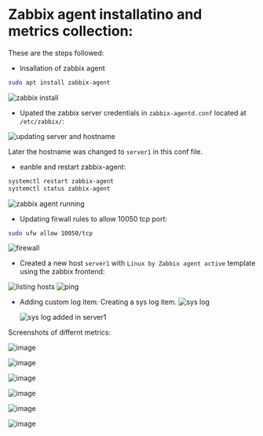 # Zabbix agent installatino and metrics collection:

These are the steps followed:

- Insallation of zabbix agent

```bash
sudo apt install zabbix-agent

```

![zabbix install](https://github.com/surpriso1997/6_1_ZABBIX-Prajwol/blob/main/3/screenshot/installing-zabbix-agent.png)

- Upated the zabbix server credentials in `zabbix-agentd.conf` located at `/etc/zabbix/`:

![updating server and hostname](https://github.com/surpriso1997/6_1_ZABBIX-Prajwol/blob/main/3/screenshot/setting-server-active-value-and-hostname.png)

Later the hostname was changed to `server1` in this conf file.

- eanble and restart zabbix-agent:

```bash
systemctl restart zabbix-agent
systemctl status zabbix-agent


```

![zabbix agent running](https://github.com/surpriso1997/6_1_ZABBIX-Prajwol/blob/main/3/screenshot/zabbix-agent-running.png)

- Updating firwall rules to allow 10050 tcp port:

```bash
sudo ufw allow 10050/tcp

```

![firewall](https://github.com/surpriso1997/6_1_ZABBIX-Prajwol/blob/main/3/screenshot/added-firewall-rule-for-zabbix-agent.png)

- Created a new host `server1` with `Linux by Zabbix agent active` template using the zabbix frontend:

![listing hosts](https://github.com/surpriso1997/6_1_ZABBIX-Prajwol/blob/main/3/screenshot/lists-of-hosts.png)
![ping](https://github.com/surpriso1997/6_1_ZABBIX-Prajwol/blob/main/3/screenshot/zabix-host-ping-t0-server.png)

- Adding custom log item:
  Creating a sys log item.
  ![sys log](https://github.com/surpriso1997/6_1_ZABBIX-Prajwol/blob/main/3/screenshot/adding-log-item.png)

  ![sys log added in server1](https://github.com/surpriso1997/6_1_ZABBIX-Prajwol/blob/main/3/screenshot/sys-log-item.png)

Screenshots of differnt metrics:

![image](https://github.com/surpriso1997/6_1_ZABBIX-Prajwol/blob/main/3/screenshot/cpu-idle-time-metrics.png)

![image](https://github.com/surpriso1997/6_1_ZABBIX-Prajwol/blob/main/3/screenshot/cpu-utilization-and-usage.png)

![image](https://github.com/surpriso1997/6_1_ZABBIX-Prajwol/blob/main/3/screenshot/disk-space-usage.png)

![image](https://github.com/surpriso1997/6_1_ZABBIX-Prajwol/blob/main/3/screenshot/disk-utilizatino-and-queue.png)

![image](https://github.com/surpriso1997/6_1_ZABBIX-Prajwol/blob/main/3/screenshot/memory-metrix.png)

![image](https://github.com/surpriso1997/6_1_ZABBIX-Prajwol/blob/main/3/screenshot/system-loads.png)
